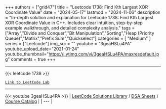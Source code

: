 
+++
authors = ["grid47"]
title = "Leetcode 1738: Find Kth Largest XOR Coordinate Value"
date = "2024-05-17"
lastmod = "2024-11-06"
description = "In-depth solution and explanation for Leetcode 1738: Find Kth Largest XOR Coordinate Value in C++. Includes clear intuition, step-by-step example walkthrough, and detailed complexity analysis."
tags = ["Array","Divide and Conquer","Bit Manipulation","Sorting","Heap (Priority Queue)","Matrix","Prefix Sum","Quickselect"]
categories = [
    "Medium"
]
series = ["Leetcode"]
img_src = ""
youtube = "3geaHSLu4PA"
youtube_upload_date="2021-01-24"
youtube_thumbnail="https://i.ytimg.com/vi/3geaHSLu4PA/maxresdefault.jpg"
comments = true
+++



---
{{< leetcode 1738 >}}

[`Link to LeetCode Lab`](https://leetcode.com/problems/find-kth-largest-xor-coordinate-value/description/)

---
{{< youtube 3geaHSLu4PA >}}
| [LeetCode Solutions Library](https://grid47.xyz/leetcode/) / [DSA Sheets](https://grid47.xyz/sheets/) / [Course Catalog](https://grid47.xyz/courses/) |
| --- |
